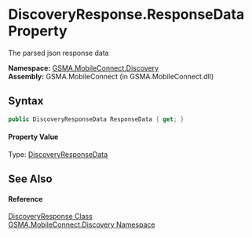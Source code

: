 DiscoveryResponse.ResponseData Property
=======================================
The parsed json response data

**Namespace:** [GSMA.MobileConnect.Discovery][1]  
**Assembly:** GSMA.MobileConnect (in GSMA.MobileConnect.dll)

Syntax
------

```csharp
public DiscoveryResponseData ResponseData { get; }
```

#### Property Value
Type: [DiscoveryResponseData][2]

See Also
--------

#### Reference
[DiscoveryResponse Class][3]  
[GSMA.MobileConnect.Discovery Namespace][1]  

[1]: ../README.md
[2]: ../../GSMA.MobileConnect.Json/DiscoveryResponseData/README.md
[3]: README.md
[4]: ../../_icons/Help.png